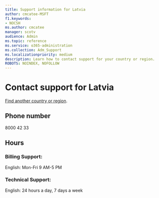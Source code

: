 ```yaml
---                                
title: Support information for Latvia
author: cmcatee-MSFT
f1.keywords:
- NOCSH
ms.author: cmcatee
manager: scotv
audience: Admin
ms.topic: reference
ms.service: o365-administration
ms.collection: Adm_Support
ms.localizationpriority: medium
description: Learn how to contact support for your country or region.
ROBOTS: NOINDEX, NOFOLLOW
---
```


# Contact support for Latvia

[Find another country or region](../get-help-support.md).

## Phone number
8000 42 33

## Hours
### Billing Support:

English: Mon-Fri 9 AM-5 PM

### Technical Support:

English: 24 hours a day, 7 days a week
